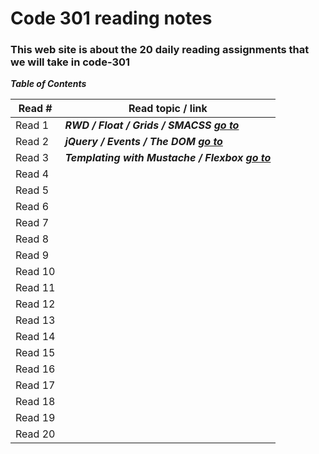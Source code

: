 # Code 301 reading notes
### This web site is about the 20 daily reading assignments that we will take in code-301  

***Table of Contents***

Read #    |    Read topic / link
------    | ------------------
Read 1    | ***RWD / Float / Grids / SMACSS  [go to]( https://osama-yousef.github.io/Code-301-reading-notes/class-01 )***
Read 2    | ***jQuery / Events / The DOM [go to]( https://osama-yousef.github.io/Code-301-reading-notes/class-02 )***
Read 3    | ***Templating with Mustache / Flexbox [go to]( https://osama-yousef.github.io/Code-301-reading-notes/class-03 )***
Read 4    |    
Read 5    |    
Read 6    |     
Read 7    |     
Read 8    |     
Read 9    |    
Read 10   |    
Read 11   |     
Read 12   |     
Read 13   |     
Read 14   |    
Read 15   |    
Read 16   |     
Read 17   |     
Read 18   |     
Read 19   |    
Read 20   | 
